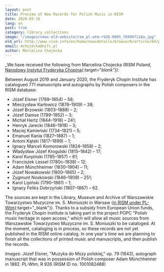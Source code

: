 ```yaml
---
layout: post
title: Preview of New Records for Polish Music in RISM
date: 2020-03-16
lang: en
post: true
category: library_collections
image: "/images/news-old-website/csm_pl-wtm-r926-0005_f0490f118a.jpg"
old_url: http://www.rism.info/en/home/newsdetails/browse/6/article/64/preview-of-new-records-for-polish-music-in-rism.html
email: mchojecka@nifc.pl
author: Marcelina Chojecka
---
```


_We have received the following from Marcelina Chojecka (RISM Poland, [Narodowy Instytut Fryderyka Chopina](https://nifc.pl/pl){:target="_blank"}):_

Between August 2019 and January 2020, the Fryderyk Chopin Institute has catalogued 771 manuscripts and autographs by Polish composers in the RISM database:

- Józef Elsner (1769–1854) – 58;
- Mieczysław Karłowicz (1876–1909) – 38;
- Józef Brzowski (1803–1888) – 2;
- Józef Damse (1789–1852) – 3;
- Michał Hertz (1844–1918) – 241;
- Henryk Jarecki (1846–1918) – 3;
- Maciej Kamieński (1734–1821) – 5;
- Emanuel Kania (1827–1887) – 1;
- Antoni Kątski (1817–1899) – 1;
- Ignacy Marceli Komorowski (1824–1858) – 2;
- Władysław Józef Krogulski (1815–1842) – 17;
- Karol Kurpiński (1785–1857) – 61;
- Franciszek Lessel (1780c–1838) – 12;
- Adam Münchheimer (1830–1904) – 11;
- Józef Nowakowski (1800–1865) – 2;
- Zygmunt Noskowski (1846–1909) – 251;
- Karol Lipiński (1790–1861) – 1;
- Ignacy Feliks Dobrzyński (1807–1867) – 62.


The sources are kept in the Library, Museum and Archive of Warszawskie Towarzystwo Muzyczne im. S. Moniuszki in Warsaw ([in RISM under PL-Wtm](https://opac.rism.info/search?View=rism&siglum=PL-Wtm){:target="_blank"}). Thanks to a subsidy from European Union funds, the Fryderyk Chopin Institute is taking part in the project POPC "Polish music heritage in open access," which will allow all music sources from Warszawskie Towarzystwo Muzyczne im. S. Moniuszki to be cataloged. At the moment, cataloging is in process, so these records are not yet published in the RISM online catalog. In one year's time we are planning to finish all the collections of printed music and manuscripts, and then publish the records.


_Images_: Józef Elsner, "Muzyka do Mszy polskiej," op. 79 (1843), autograph manuscript that was in possession of Polish composer Adam Münchheimer in 1882. PL-Wtm, R 926 (RISM ID no. 1001082488)